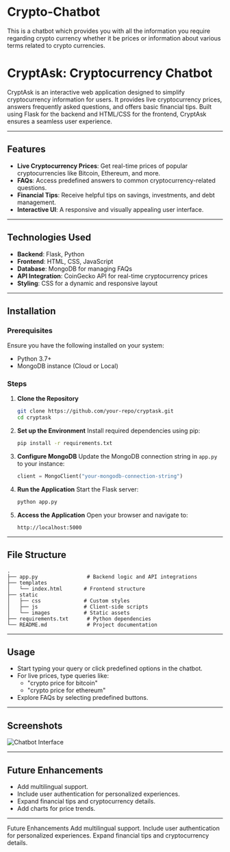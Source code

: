 # Crypto-Chatbot
This is a chatbot which provides you with all the information you require regarding crypto currency whether it be prices or information about various terms related to crypto currencies.
# CryptAsk: Cryptocurrency Chatbot

CryptAsk is an interactive web application designed to simplify cryptocurrency information for users. It provides live cryptocurrency prices, answers frequently asked questions, and offers basic financial tips. Built using Flask for the backend and HTML/CSS for the frontend, CryptAsk ensures a seamless user experience.

---

## Features

- **Live Cryptocurrency Prices**: Get real-time prices of popular cryptocurrencies like Bitcoin, Ethereum, and more.
- **FAQs**: Access predefined answers to common cryptocurrency-related questions.
- **Financial Tips**: Receive helpful tips on savings, investments, and debt management.
- **Interactive UI**: A responsive and visually appealing user interface.

---

## Technologies Used

- **Backend**: Flask, Python
- **Frontend**: HTML, CSS, JavaScript
- **Database**: MongoDB for managing FAQs
- **API Integration**: CoinGecko API for real-time cryptocurrency prices
- **Styling**: CSS for a dynamic and responsive layout

---

## Installation

### Prerequisites

Ensure you have the following installed on your system:

- Python 3.7+
- MongoDB instance (Cloud or Local)

### Steps

1. **Clone the Repository**
   ```bash
   git clone https://github.com/your-repo/cryptask.git
   cd cryptask
   ```

2. **Set up the Environment**
   Install required dependencies using pip:
   ```bash
   pip install -r requirements.txt
   ```

3. **Configure MongoDB**
   Update the MongoDB connection string in `app.py` to your instance:
   ```python
   client = MongoClient("your-mongodb-connection-string")
   ```

4. **Run the Application**
   Start the Flask server:
   ```bash
   python app.py
   ```

5. **Access the Application**
   Open your browser and navigate to:
   ```
   http://localhost:5000
   ```

---

## File Structure

```
.
├── app.py                # Backend logic and API integrations
├── templates
│   └── index.html       # Frontend structure
├── static
│   ├── css              # Custom styles
│   ├── js               # Client-side scripts
│   └── images           # Static assets
├── requirements.txt      # Python dependencies
└── README.md             # Project documentation
```

---

## Usage

- Start typing your query or click predefined options in the chatbot.
- For live prices, type queries like:
  - "crypto price for bitcoin"
  - "crypto price for ethereum"
- Explore FAQs by selecting predefined buttons.

---

## Screenshots

![Chatbot Interface](static/images/screenshot.png)

---

## Future Enhancements

- Add multilingual support.
- Include user authentication for personalized experiences.
- Expand financial tips and cryptocurrency details.
- Add charts for price trends.

---


Future Enhancements
Add multilingual support.
Include user authentication for personalized experiences.
Expand financial tips and cryptocurrency details.

